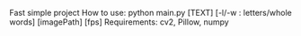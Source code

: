 Fast simple project
How to use:
python main.py [TEXT] [-l/-w : letters/whole words] [imagePath] [fps]
Requirements: cv2, Pillow, numpy
